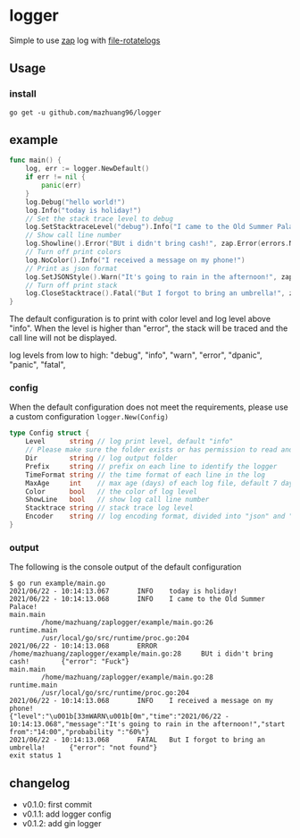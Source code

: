 # logger

Simple to use [zap](https://github.com/uber-go/zap) log with [file-rotatelogs](https://github.com/lestrrat-go/file-rotatelogs)

## Usage

### install

```shell
go get -u github.com/mazhuang96/logger
```

## example

```go
func main() {
    log, err := logger.NewDefault()
    if err != nil {
        panic(err)
    }
    log.Debug("hello world!")
    log.Info("today is holiday!")
    // Set the stack trace level to debug
    log.SetStacktraceLevel("debug").Info("I came to the Old Summer Palace!")
    // Show call line number
    log.Showline().Error("BUt i didn't bring cash!", zap.Error(errors.New("Fuck")))
    // Turn off print colors
    log.NoColor().Info("I received a message on my phone!")
    // Print as json format
    log.SetJSONStyle().Warn("It's going to rain in the afternoon!", zap.String("start from", "14:00"), zap.String("probability ", "60%"))
    // Turn off print stack
    log.CloseStacktrace().Fatal("But I forgot to bring an umbrella!", zap.Error(errors.New("not found")))
}
```

The default configuration is to print with color level and log level above "info". When the level is higher than "error", the stack will be traced and the call line will not be displayed.

log levels from low to high: "debug", "info", "warn", "error", "dpanic", "panic", "fatal",

### config

When the default configuration does not meet the requirements, please use a custom configuration `logger.New(Config)`

```go
type Config struct {
    Level      string // log print level, default "info"
    // Please make sure the folder exists or has permission to read and write 
    Dir        string // log output folder
    Prefix     string // prefix on each line to identify the logger
    TimeFormat string // the time format of each line in the log
    MaxAge     int    // max age (days) of each log file, default 7 days
    Color      bool   // the color of log level
    ShowLine   bool   // show log call line number
    Stacktrace string // stack trace log level
    Encoder    string // log encoding format, divided into "json" and "console", default "console"
}
```

### output

The following is the console output of the default configuration

```log
$ go run example/main.go
2021/06/22 - 10:14:13.067       INFO    today is holiday!
2021/06/22 - 10:14:13.068       INFO    I came to the Old Summer Palace!
main.main
        /home/mazhuang/zaplogger/example/main.go:26
runtime.main
        /usr/local/go/src/runtime/proc.go:204
2021/06/22 - 10:14:13.068       ERROR   /home/mazhuang/zaplogger/example/main.go:28     BUt i didn't bring cash!        {"error": "Fuck"}
main.main
        /home/mazhuang/zaplogger/example/main.go:28
runtime.main
        /usr/local/go/src/runtime/proc.go:204
2021/06/22 - 10:14:13.068       INFO    I received a message on my phone!
{"level":"\u001b[33mWARN\u001b[0m","time":"2021/06/22 - 10:14:13.068","message":"It's going to rain in the afternoon!","start from":"14:00","probability ":"60%"}
2021/06/22 - 10:14:13.068       FATAL   But I forgot to bring an umbrella!      {"error": "not found"}
exit status 1
```

## changelog

- v0.1.0: first commit
- v0.1.1: add logger config
- v0.1.2: add gin logger
